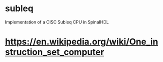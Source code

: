 # subleq
Implementation of a OISC Subleq CPU in SpinalHDL

# https://en.wikipedia.org/wiki/One_instruction_set_computer
